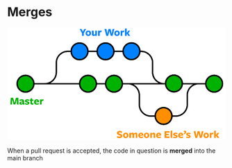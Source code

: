 # Merges

![alt text](image-2.png)

When a pull request is accepted, the code in question is **merged** into the main branch 
